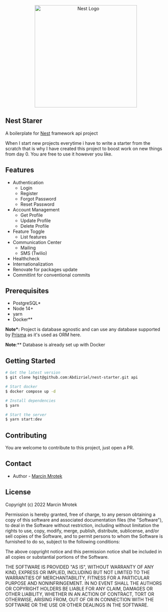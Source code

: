 <p align="center">
  <a href="http://nestjs.com/" target="blank"><img src="https://nestjs.com/img/logo_text.svg" width="320" alt="Nest Logo" /></a>
</p>

## Nest Starer

A boilerplate for [Nest](https://github.com/nestjs/nest) framework api project

When I start new projects everytime i have to write a starter from the scratch that is why I have created this project to boost work on new things from day 0. You are free to use it however you like.

## Features

- Authentication
  - Login
  - Register
  - Forgot Password
  - Reset Password
- Account Management
  - Get Profile
  - Update Profile
  - Delete Profile
- Feature Toggle
  - List features
- Communication Center
  - Mailing
  - SMS (Twilio)
- Healthcheck
- Internationalization
- Renovate for packages update
- Commitlint for conventional commits

## Prerequisites

- PostgreSQL\*
- Node 14+
- yarn
- Docker\*\*

**Note\*:** Project is database agnostic and can use any database supported by [Prisma](https://www.prisma.io/) as it's used as ORM here.

**Note**:\*\* Database is already set up with Docker

## Getting Started

```bash
# Get the latest version
$ git clone hgit@github.com:Abdizriel/nest-starter.git api

# Start docker
$ docker compose up -d

# Install dependencies
$ yarn

# Start the server
$ yarn start:dev

```

## Contributing

You are welcome to contribute to this project, just open a PR.

## Contact

- Author - [Marcin Mrotek](https://twitter.com/marcinmrotek)

## License

Copyright (c) 2022 Marcin Mrotek

Permission is hereby granted, free of charge, to any person obtaining
a copy of this software and associated documentation files (the
"Software"), to deal in the Software without restriction, including
without limitation the rights to use, copy, modify, merge, publish,
distribute, sublicense, and/or sell copies of the Software, and to
permit persons to whom the Software is furnished to do so, subject to
the following conditions:

The above copyright notice and this permission notice shall be
included in all copies or substantial portions of the Software.

THE SOFTWARE IS PROVIDED "AS IS", WITHOUT WARRANTY OF ANY KIND,
EXPRESS OR IMPLIED, INCLUDING BUT NOT LIMITED TO THE WARRANTIES OF
MERCHANTABILITY, FITNESS FOR A PARTICULAR PURPOSE AND
NONINFRINGEMENT. IN NO EVENT SHALL THE AUTHORS OR COPYRIGHT HOLDERS BE
LIABLE FOR ANY CLAIM, DAMAGES OR OTHER LIABILITY, WHETHER IN AN ACTION
OF CONTRACT, TORT OR OTHERWISE, ARISING FROM, OUT OF OR IN CONNECTION
WITH THE SOFTWARE OR THE USE OR OTHER DEALINGS IN THE SOFTWARE.
